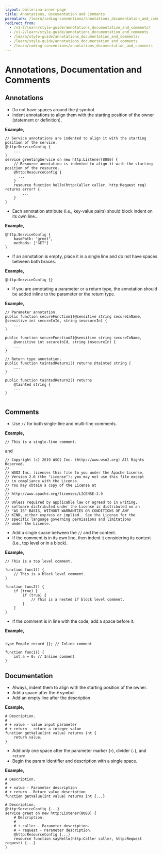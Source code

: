 ```yaml
---
layout: ballerina-inner-page
title: Annotations, Documentation and Comments
permalink: /learn/coding-conventions/annotations_documentation_and_comments/
redirect_from:
  - /v1-2/learn/style-guide/annotations_documentation_and_comments/
  - /v1-2/learn/style-guide/annotations_documentation_and_comments
  - /learn/style-guide/annotations_documentation_and_comments/
  - /learn/style-guide/annotations_documentation_and_comments
  - /learn/coding-conventions/annotations_documentation_and_comments
---
```


# Annotations, Documentation and Comments

## Annotations
* Do not have spaces around the `@` symbol.
* Indent annotations to align them with the starting position of the owner (statement or definition).
  
**Example,**

```ballerina
// Service annotations are indented to align it with the starting position of the service.
@http:ServiceConfig {
    ...
}
service greetingService on new http:Listener(8080) {
    // Resource annotation is indented to align it with the starting position of the resource.
    @http:ResourceConfig {
      ...
    }
    resource function hello(http:Caller caller, http:Request req) returns error? {
        ...
    }
}
```

* Each annotation attribute (i.e., key-value pairs) should block indent on its own line..
  
**Example,**
  
```ballerina
@http:ServiceConfig {
    basePath: "greet",
    methods: ["GET"]
}
```

* If an annotation is empty, place it in a single line and 
  do not have spaces between both braces.
  
**Example,**

```ballerina
@http:ServiceConfig {}
```

* If you are annotating a parameter or a return type, the annotation should be added inline to the parameter or the return type.
  
**Example,**
  
```ballerina
// Parameter annotation.
public function secureFunction1(@sensitive string secureInName, @sensitive int secureInId, string insecureIn) {
    ...
}
  
public function secureFunction2(@sensitive string secureInName,
    @sensitive int secureInId, string insecureIn) {
    ...
}
  
// Return type annotation.
public function taintedReturn1() returns @tainted string {
    ...
}
    
public function taintedReturn2() returns 
    @tainted string {
    ...
}
  
```

## Comments
* Use `//` for both single-line and multi-line comments.
  
**Example,**

```ballerina
// This is a single-line comment.
```

  and 
  
```ballerina
// Copyright (c) 2019 WSO2 Inc. (http://www.wso2.org) All Rights Reserved.
//
// WSO2 Inc. licenses this file to you under the Apache License,
// Version 2.0 (the "License"); you may not use this file except
// in compliance with the License.
// You may obtain a copy of the License at
//
// http://www.apache.org/licenses/LICENSE-2.0
//
// Unless required by applicable law or agreed to in writing,
// software distributed under the License is distributed on an
// "AS IS" BASIS, WITHOUT WARRANTIES OR CONDITIONS OF ANY
// KIND, either express or implied.  See the License for the
// specific language governing permissions and limitations
// under the License.
```
  
* Add a single space between the `//` and the content.
* If the comment is in its own line, then indent it considering its context (i.e., top level or in a block).
  
**Example,**

```ballerina
// This is a top level comment.

function func1() {
    // This is a block level comment. 
}

function func2() {
    if (true) {
        if (true) {
            // This is a nested if block level comment.
        }
    }
}
```

* If the comment is in line with the code, add a space before it.

**Example,**

```ballerina

type People record {}; // Inline comment

function func1() {
    int a = 0; // Inline comment
}

```


## Documentation
* Always, indent them to align with the starting position of the owner.
* Add a space after the `#` symbol.
* Add an empty line after the description.

**Example,**

```ballerina
# Description.
#
# + value - value input parameter 
# + return - return a integer value
function getValue(int value) returns int {
    return value;
}
```

* Add only one space after the parameter marker (`+`), divider (`-`), and `return`.
* Begin the param identifier and description with a single space.

**Example,**
  
```ballerina
# Description.
#
# + value - Parameter description
# + return - Return value description
function getValue(int value) returns int {...}

# Description.
@http:ServiceConfig {...}
service greet on new http:Listener(8080) {
    # Description.
    #
    # + caller - Parameter description.
    # + request - Parameter description.
    @http:ResourceConfig {...}
    resource function sayHello(http:Caller caller, http:Request request) {...}
}
```

